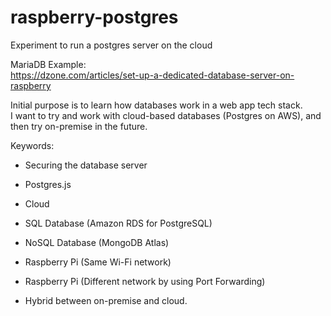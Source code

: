 # raspberry-postgres
Experiment to run a postgres server on the cloud

MariaDB Example:\
https://dzone.com/articles/set-up-a-dedicated-database-server-on-raspberry

Initial purpose is to learn how databases work in a web app tech stack.\
I want to try and work with cloud-based databases (Postgres on AWS), and then try on-premise in the future.

Keywords:
- Securing the database server
- Postgres.js

- Cloud
 - SQL Database (Amazon RDS for PostgreSQL)
 - NoSQL Database (MongoDB Atlas)
- Raspberry Pi (Same Wi-Fi network)
- Raspberry Pi (Different network by using Port Forwarding)
- Hybrid between on-premise and cloud.
